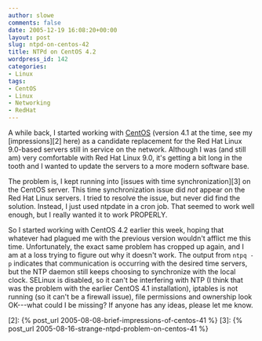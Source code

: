 ```yaml
---
author: slowe
comments: false
date: 2005-12-19 16:08:20+00:00
layout: post
slug: ntpd-on-centos-42
title: NTPd on CentOS 4.2
wordpress_id: 142
categories:
- Linux
tags:
- CentOS
- Linux
- Networking
- RedHat
---
```


A while back, I started working with [CentOS][1] (version 4.1 at the time, see my [impressions][2] here) as a candidate replacement for the Red Hat Linux 9.0-based servers still in service on the network. Although I was (and still am) very comfortable with Red Hat Linux 9.0, it's getting a bit long in the tooth and I wanted to update the servers to a more modern software base.

The problem is, I kept running into [issues with time synchronization][3] on the CentOS server. This time synchronization issue did _not_ appear on the Red Hat Linux servers. I tried to resolve the issue, but never did find the solution. Instead, I just used ntpdate in a cron job. That seemed to work well enough, but I really wanted it to work PROPERLY.

So I started working with CentOS 4.2 earlier this week, hoping that whatever had plagued me with the previous version wouldn't afflict me this time. Unfortunately, the exact same problem has cropped up again, and I am at a loss trying to figure out why it doesn't work. The output from `ntpq -p` indicates that communication is occurring with the desired time servers, but the NTP daemon still keeps choosing to synchronize with the local clock. SELinux is disabled, so it can't be interfering with NTP (I think that was the problem with the earlier CentOS 4.1 installation), iptables is not running (so it can't be a firewall issue), file permissions and ownership look OK---what could I be missing? If anyone has any ideas, please let me know.

[1]: http://www.centos.org/
[2]: {% post_url 2005-08-08-brief-impressions-of-centos-41 %}
[3]: {% post_url 2005-08-16-strange-ntpd-problem-on-centos-41 %}

